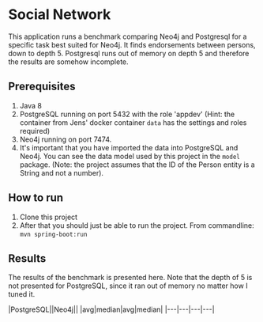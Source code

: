 # Social Network
This application runs a benchmark comparing Neo4j and Postgresql for a specific task best suited for Neo4j.
It finds endorsements between persons, down to depth 5. Postgresql runs out of memory on depth 5 and therefore the 
results are somehow incomplete.

## Prerequisites
1. Java 8
2. PostgreSQL running on port 5432 with the role 'appdev' 
   (Hint: the container from Jens' docker container `data` has the settings and roles required)
3. Neo4j running on port 7474.
4. It's important that you have imported the data into PostgreSQL and Neo4j. You can see the data model used by this 
project in the `model` package. (Note: the project assumes that the ID of the Person entity is a String and not a number).

## How to run
1. Clone this project
2. After that you should just be able to run the project. From commandline: `mvn spring-boot:run`


## Results
The results of the benchmark is presented here. Note that the depth of 5 is not presented for PostgreSQL,
since it ran out of memory no matter how I tuned it. 


|PostgreSQL||Neo4j||
|avg|median|avg|median|
|---|---|---|---|
